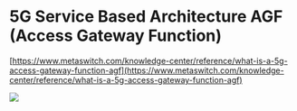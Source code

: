 # 5G Service Based Architecture AGF (Access Gateway Function)

[https://www.metaswitch.com/knowledge-center/reference/what-is-a-5g-access-gateway-function-agf](https://www.metaswitch.com/knowledge-center/reference/what-is-a-5g-access-gateway-function-agf)


![](https://media-exp1.licdn.com/dms/image/sync/C4E27AQEpvmO7hyvqCQ/articleshare-shrink_800/0?e=1590912000&v=beta&t=-sta_4F2kCPZswjOYUpz3amfoDievBDv6YmuSBfu_r4)
